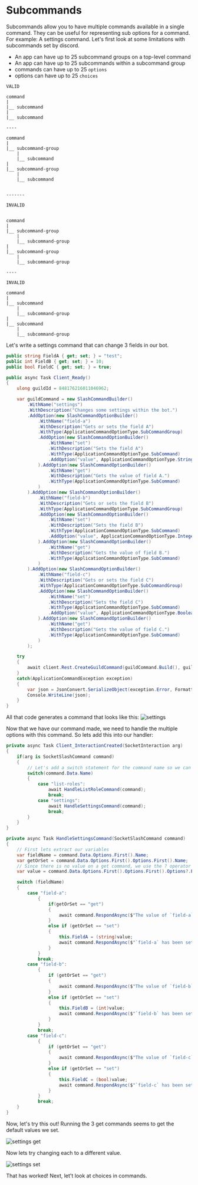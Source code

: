# Subcommands

Subcommands allow you to have multiple commands available in a single command. They can be useful for representing sub options for a command. For example: A settings command. Let's first look at some limitations with subcommands set by discord.

- An app can have up to 25 subcommand groups on a top-level command
- An app can have up to 25 subcommands within a subcommand group
- commands can have up to 25 `options`
- options can have up to 25 `choices`

```
VALID

command
|
|__ subcommand
|
|__ subcommand

----

command
|
|__ subcommand-group
    |
    |__ subcommand
|
|__ subcommand-group
    |
    |__ subcommand


-------

INVALID


command
|
|__ subcommand-group
    |
    |__ subcommand-group
|
|__ subcommand-group
    |
    |__ subcommand-group

----

INVALID

command
|
|__ subcommand
    |
    |__ subcommand-group
|
|__ subcommand
    |
    |__ subcommand-group
```

Let's write a settings command that can change 3 fields in our bot.

```cs
public string FieldA { get; set; } = "test";
public int FieldB { get; set; } = 10;
public bool FieldC { get; set; } = true;

public async Task Client_Ready()
{
    ulong guildId = 848176216011046962;

    var guildCommand = new SlashCommandBuilder()
        .WithName("settings")
        .WithDescription("Changes some settings within the bot.")
        .AddOption(new SlashCommandOptionBuilder()
            .WithName("field-a")
            .WithDescription("Gets or sets the field A")
            .WithType(ApplicationCommandOptionType.SubCommandGroup)
            .AddOption(new SlashCommandOptionBuilder()
                .WithName("set")
                .WithDescription("Sets the field A")
                .WithType(ApplicationCommandOptionType.SubCommand)
                .AddOption("value", ApplicationCommandOptionType.String, "the value to set the field    ", required: true)
            ).AddOption(new SlashCommandOptionBuilder()
                .WithName("get")
                .WithDescription("Gets the value of field A.")
                .WithType(ApplicationCommandOptionType.SubCommand)
            )
        ).AddOption(new SlashCommandOptionBuilder()
            .WithName("field-b")
            .WithDescription("Gets or sets the field B")
            .WithType(ApplicationCommandOptionType.SubCommandGroup)
            .AddOption(new SlashCommandOptionBuilder()
                .WithName("set")
                .WithDescription("Sets the field B")
                .WithType(ApplicationCommandOptionType.SubCommand)
                .AddOption("value", ApplicationCommandOptionType.Integer, "the value to set the fie to.", required: true)
            ).AddOption(new SlashCommandOptionBuilder()
                .WithName("get")
                .WithDescription("Gets the value of field B.")
                .WithType(ApplicationCommandOptionType.SubCommand)
            )
        ).AddOption(new SlashCommandOptionBuilder()
            .WithName("field-c")
            .WithDescription("Gets or sets the field C")
            .WithType(ApplicationCommandOptionType.SubCommandGroup)
            .AddOption(new SlashCommandOptionBuilder()
                .WithName("set")
                .WithDescription("Sets the field C")
                .WithType(ApplicationCommandOptionType.SubCommand)
                .AddOption("value", ApplicationCommandOptionType.Boolean, "the value to set the fie to.", required: true)
            ).AddOption(new SlashCommandOptionBuilder()
                .WithName("get")
                .WithDescription("Gets the value of field C.")
                .WithType(ApplicationCommandOptionType.SubCommand)
            )
        );

    try
    {
        await client.Rest.CreateGuildCommand(guildCommand.Build(), guildId);
    }
    catch(ApplicationCommandException exception)
    {
        var json = JsonConvert.SerializeObject(exception.Error, Formatting.Indented);
        Console.WriteLine(json);
    }
}
```

All that code generates a command that looks like this:
![settings](images/settings1.png)

Now that we have our command made, we need to handle the multiple options with this command. So lets add this into our handler:

```cs
private async Task Client_InteractionCreated(SocketInteraction arg)
{
    if(arg is SocketSlashCommand command)
    {
        // Let's add a switch statement for the command name so we can handle multiple commands in one event.
        switch(command.Data.Name)
        {
            case "list-roles":
                await HandleListRoleCommand(command);
                break;
            case "settings":
                await HandleSettingsCommand(command);
                break;
        }
    }
}

private async Task HandleSettingsCommand(SocketSlashCommand command)
{
    // First lets extract our variables
    var fieldName = command.Data.Options.First().Name;
    var getOrSet = command.Data.Options.First().Options.First().Name;
    // Since there is no value on a get command, we use the ? operator because "Options" can be null.
    var value = command.Data.Options.First().Options.First().Options?.FirstOrDefault().Value;

    switch (fieldName)
    {
        case "field-a":
            {
                if(getOrSet == "get")
                {
                    await command.RespondAsync($"The value of `field-a` is `{FieldA}`");
                }
                else if (getOrSet == "set")
                {
                    this.FieldA = (string)value;
                    await command.RespondAsync($"`field-a` has been set to `{FieldA}`");
                }
            }
            break;
        case "field-b":
            {
                if (getOrSet == "get")
                {
                    await command.RespondAsync($"The value of `field-b` is `{FieldB}`");
                }
                else if (getOrSet == "set")
                {
                    this.FieldB = (int)value;
                    await command.RespondAsync($"`field-b` has been set to `{FieldB}`");
                }
            }
            break;
        case "field-c":
            {
                if (getOrSet == "get")
                {
                    await command.RespondAsync($"The value of `field-c` is `{FieldC}`");
                }
                else if (getOrSet == "set")
                {
                    this.FieldC = (bool)value;
                    await command.RespondAsync($"`field-c` has been set to `{FieldC}`");
                }
            }
            break;
    }
}

```

Now, let's try this out! Running the 3 get commands seems to get the default values we set.

![settings get](images/settings2.png)

Now lets try changing each to a different value.

![settings set](images/settings3.png)

That has worked! Next, let't look at choices in commands.
